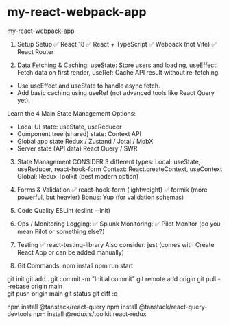 # my-react-webpack-app
my-react-webpack-app

1. Setup
Setup
✅ React 18
✅ React + TypeScript
✅ Webpack (not Vite)
✅ React Router

2. Data Fetching & Caching:
useState:	Store users and loading,
useEffect:	Fetch data on first render,
useRef:	    Cache API result without re-fetching.


- Use useEffect and useState to handle async fetch.
- Add basic caching using useRef (not advanced tools like React Query yet).

Learn the 4 Main State Management Options:
- Local UI state:                    useState, useReducer
- Component tree (shared) state:     Context API
- Global app state                   Redux / Zustand / Jotai / MobX
- Server state (API data)            React Query / SWR

3. State Management
CONSIDER 3 different types:
Local: useState, useReducer, react-hook-form
Context: React.createContext, useContext
Global: Redux Toolkit (best modern option)


3. Forms & Validation
✅ react-hook-form (lightweight)
✅ formik (more powerful, but heavier)
Bonus: Yup (for validation schemas)

4. Code Quality
ESLint (eslint --init)


5. Ops / Monitoring
Logging: ✅ Splunk
Monitoring: ✅ Pilot Monitor (do you mean Pilot
 or something else?)

 6. Testing
✅ react-testing-library
Also consider:
jest (comes with Create React App or can be added manually)

7. Git Commands:
npm install
npm run start

git init
git add .
git commit -m "Initial commit"
git remote add origin <url>
git pull --rebase origin main  
git push origin main
git status
git diff :q

npm install @tanstack/react-query 
npm install @tanstack/react-query-devtools 
npm install @reduxjs/toolkit react-redux